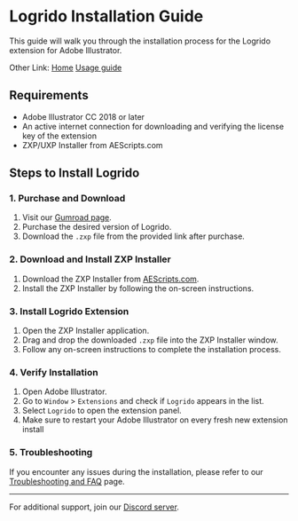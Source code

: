 # Logrido Installation Guide

This guide will walk you through the installation process for the Logrido extension for Adobe Illustrator.

Other Link:
[Home](https://github.com/valuphic/Logrido/) 
[Usage guide](/usage-guide.md)

## Requirements

- Adobe Illustrator CC 2018 or later
- An active internet connection for downloading and verifying the license key of the extension
- ZXP/UXP Installer from AEScripts.com

## Steps to Install Logrido

### 1. Purchase and Download

1. Visit our [Gumroad page](https://valuphic.gumroad.com/).
2. Purchase the desired version of Logrido.
3. Download the `.zxp` file from the provided link after purchase.

### 2. Download and Install ZXP Installer

1. Download the ZXP Installer from [AEScripts.com](https://aescripts.com/learn/zxp-installer/).
2. Install the ZXP Installer by following the on-screen instructions.

### 3. Install Logrido Extension

1. Open the ZXP Installer application.
2. Drag and drop the downloaded `.zxp` file into the ZXP Installer window.
3. Follow any on-screen instructions to complete the installation process.

### 4. Verify Installation

1. Open Adobe Illustrator.
2. Go to `Window` > `Extensions` and check if `Logrido` appears in the list.
3. Select `Logrido` to open the extension panel.
4. Make sure to restart your Adobe Illustrator on every fresh new extension install

### 5. Troubleshooting

If you encounter any issues during the installation, please refer to our [Troubleshooting and FAQ](docs/faq.md) page.

---

For additional support, join our [Discord server](https://discord.gg/DjJ4dF4V).
